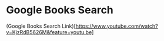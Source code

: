 # Google Books Search

  (Google Books Search Link)[https://www.youtube.com/watch?v=KjzRdB5626M&feature=youtu.be]